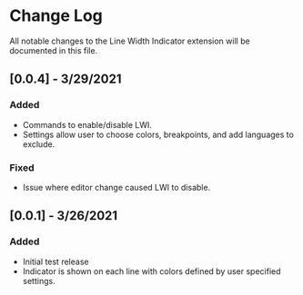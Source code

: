 # Change Log

All notable changes to the Line Width Indicator extension will be documented in this file.

<!-- Check [Keep a Changelog](http://keepachangelog.com/) for recommendations on how to structure this file. -->

## [0.0.4] - 3/29/2021

### Added

- Commands to enable/disable LWI.
- Settings allow user to choose colors, breakpoints, and add languages to exclude.

### Fixed

- Issue where editor change caused LWI to disable.

## [0.0.1] - 3/26/2021

### Added

- Initial test release
- Indicator is shown on each line with colors defined by user specified settings.

<!-- Added, Fixed, Changed, Removed -->
